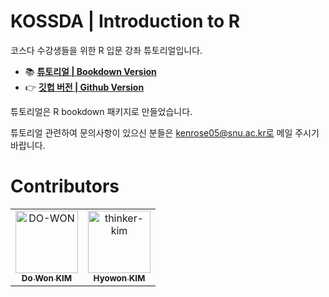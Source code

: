 # KOSSDA | Introduction to R

코스다 수강생들을 위한 R 입문 강좌 튜토리얼입니다. 

- 📚 [**튜토리얼 | Bookdown Version**](https://do-won.github.io/bookdown-demo/)
- 👉 [**깃헙 버전 | Github Version**](https://github.com/DO-WON/KOSSDA_Intro-to-R/blob/main/Introduction%20to%20R.md)

튜토리얼은 R bookdown 패키지로 만들었습니다. 

튜토리얼 관련하여 문의사항이 있으신 분들은 kenrose05@snu.ac.kr로 메일 주시기 바랍니다. 

# Contributors

<!-- readme: contributors -start -->
<table>
<tr>
    <td align="center">
        <a href="https://github.com/DO-WON">
            <img src="https://avatars.githubusercontent.com/u/62243691?s=400&u=66042ee73b3b67fc6463b71ec89f8d55b0753e5c&v=4" width="100;" alt="DO-WON"/>
            <br />
            <sub><b>Do Won KIM</b></sub>
        </a>
    </td>
    <td align="center">
        <a href="https://github.com/thinker-kim">
            <img src="https://avatars.githubusercontent.com/u/117899650?v=4" width="100;" alt="thinker-kim"/>
            <br />
            <sub><b>Hyowon KIM</b></sub>
        </a>
<!-- readme: contributors -end -->
